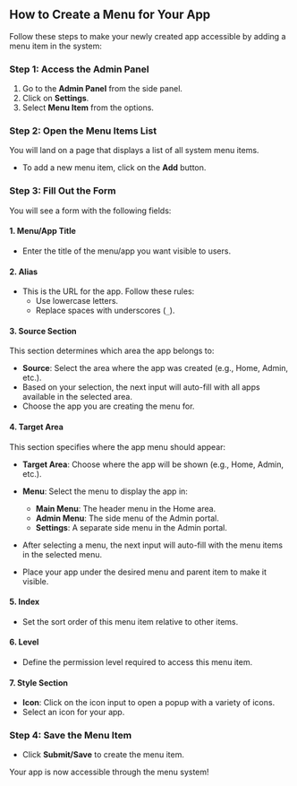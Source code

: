 ## How to Create a Menu for Your App

Follow these steps to make your newly created app accessible by adding a menu item in the system:

### Step 1: Access the Admin Panel

1. Go to the **Admin Panel** from the side panel.
2. Click on **Settings**.
3. Select **Menu Item** from the options.

### Step 2: Open the Menu Items List

You will land on a page that displays a list of all system menu items.

- To add a new menu item, click on the **Add** button.

### Step 3: Fill Out the Form

You will see a form with the following fields:

#### 1. **Menu/App Title**

- Enter the title of the menu/app you want visible to users.

#### 2. **Alias**

- This is the URL for the app. Follow these rules:
  - Use lowercase letters.
  - Replace spaces with underscores (`_`).

#### 3. **Source Section**

This section determines which area the app belongs to:

- **Source**: Select the area where the app was created (e.g., Home, Admin, etc.).
- Based on your selection, the next input will auto-fill with all apps available in the selected area.
- Choose the app you are creating the menu for.

#### 4. **Target Area**

This section specifies where the app menu should appear:

- **Target Area**: Choose where the app will be shown (e.g., Home, Admin, etc.).

- **Menu**: Select the menu to display the app in:

  - **Main Menu**: The header menu in the Home area.
  - **Admin Menu**: The side menu of the Admin portal.
  - **Settings**: A separate side menu in the Admin portal.

- After selecting a menu, the next input will auto-fill with the menu items in the selected menu.

- Place your app under the desired menu and parent item to make it visible.

#### 5. **Index**

- Set the sort order of this menu item relative to other items.

#### 6. **Level**

- Define the permission level required to access this menu item.

#### 7. **Style Section**

- **Icon**: Click on the icon input to open a popup with a variety of icons.
- Select an icon for your app.

### Step 4: Save the Menu Item

- Click **Submit/Save** to create the menu item.

Your app is now accessible through the menu system!
